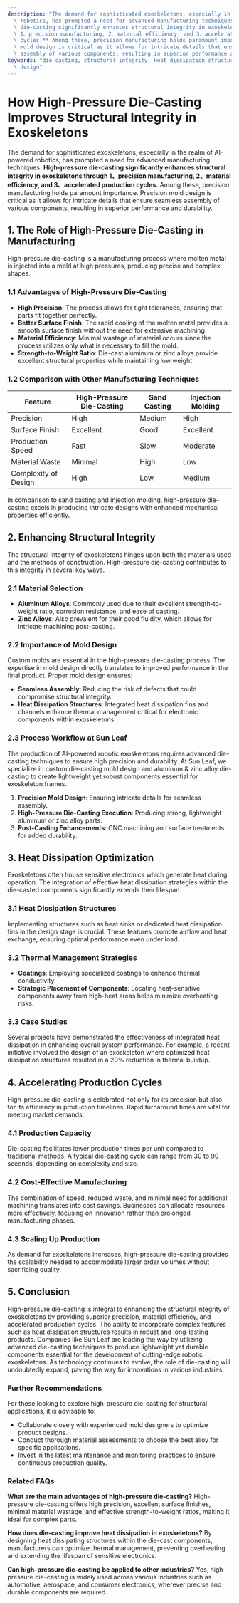 ```yaml
---
description: "The demand for sophisticated exoskeletons, especially in the realm of AI-powered\
  \ robotics, has prompted a need for advanced manufacturing techniques. **High-pressure\
  \ die-casting significantly enhances structural integrity in exoskeletons through\
  \ 1、precision manufacturing, 2、material efficiency, and 3、accelerated production\
  \ cycles.** Among these, precision manufacturing holds paramount importance. Precision\
  \ mold design is critical as it allows for intricate details that ensure seamless\
  \ assembly of various components, resulting in superior performance and durability."
keywords: "die casting, structural integrity, Heat dissipation structure, Heat dissipation optimization\
  \ design"
---
```

# How High-Pressure Die-Casting Improves Structural Integrity in Exoskeletons

The demand for sophisticated exoskeletons, especially in the realm of AI-powered robotics, has prompted a need for advanced manufacturing techniques. **High-pressure die-casting significantly enhances structural integrity in exoskeletons through 1、precision manufacturing, 2、material efficiency, and 3、accelerated production cycles.** Among these, precision manufacturing holds paramount importance. Precision mold design is critical as it allows for intricate details that ensure seamless assembly of various components, resulting in superior performance and durability.

## **1. The Role of High-Pressure Die-Casting in Manufacturing**

High-pressure die-casting is a manufacturing process where molten metal is injected into a mold at high pressures, producing precise and complex shapes. 

### **1.1 Advantages of High-Pressure Die-Casting**
- **High Precision**: The process allows for tight tolerances, ensuring that parts fit together perfectly.
- **Better Surface Finish**: The rapid cooling of the molten metal provides a smooth surface finish without the need for extensive machining.
- **Material Efficiency**: Minimal wastage of material occurs since the process utilizes only what is necessary to fill the mold.
- **Strength-to-Weight Ratio**: Die-cast aluminum or zinc alloys provide excellent structural properties while maintaining low weight.

### **1.2 Comparison with Other Manufacturing Techniques**
| Feature                     | High-Pressure Die-Casting | Sand Casting            | Injection Molding        |
|-----------------------------|---------------------------|-------------------------|--------------------------|
| Precision                    | High                      | Medium                  | High                     |
| Surface Finish               | Excellent                 | Good                    | Excellent                |
| Production Speed             | Fast                      | Slow                    | Moderate                 |
| Material Waste               | Minimal                   | High                    | Low                      |
| Complexity of Design         | High                      | Low                     | Medium                   |

In comparison to sand casting and injection molding, high-pressure die-casting excels in producing intricate designs with enhanced mechanical properties efficiently.

## **2. Enhancing Structural Integrity**

The structural integrity of exoskeletons hinges upon both the materials used and the methods of construction. High-pressure die-casting contributes to this integrity in several key ways.

### **2.1 Material Selection**
- **Aluminum Alloys**: Commonly used due to their excellent strength-to-weight ratio, corrosion resistance, and ease of casting.
- **Zinc Alloys**: Also prevalent for their good fluidity, which allows for intricate machining post-casting.

### **2.2 Importance of Mold Design**
Custom molds are essential in the high-pressure die-casting process. The expertise in mold design directly translates to improved performance in the final product. Proper mold design ensures:
- **Seamless Assembly**: Reducing the risk of defects that could compromise structural integrity.
- **Heat Dissipation Structures**: Integrated heat dissipation fins and channels enhance thermal management critical for electronic components within exoskeletons.

### **2.3 Process Workflow at Sun Leaf**
The production of AI-powered robotic exoskeletons requires advanced die-casting techniques to ensure high precision and durability. At Sun Leaf, we specialize in custom die-casting mold design and aluminum & zinc alloy die-casting to create lightweight yet robust components essential for exoskeleton frames.

1. **Precision Mold Design**: Ensuring intricate details for seamless assembly.
2. **High-Pressure Die-Casting Execution**: Producing strong, lightweight aluminum or zinc alloy parts.
3. **Post-Casting Enhancements**: CNC machining and surface treatments for added durability.

## **3. Heat Dissipation Optimization**

Exoskeletons often house sensitive electronics which generate heat during operation. The integration of effective heat dissipation strategies within the die-casted components significantly extends their lifespan.

### **3.1 Heat Dissipation Structures**
Implementing structures such as heat sinks or dedicated heat dissipation fins in the design stage is crucial. These features promote airflow and heat exchange, ensuring optimal performance even under load.

### **3.2 Thermal Management Strategies**
- **Coatings**: Employing specialized coatings to enhance thermal conductivity.
- **Strategic Placement of Components**: Locating heat-sensitive components away from high-heat areas helps minimize overheating risks.

### **3.3 Case Studies**
Several projects have demonstrated the effectiveness of integrated heat dissipation in enhancing overall system performance. For example, a recent initiative involved the design of an exoskeleton where optimized heat dissipation structures resulted in a 20% reduction in thermal buildup.

## **4. Accelerating Production Cycles**

High-pressure die-casting is celebrated not only for its precision but also for its efficiency in production timelines. Rapid turnaround times are vital for meeting market demands.

### **4.1 Production Capacity**
Die-casting facilitates lower production times per unit compared to traditional methods. A typical die-casting cycle can range from 30 to 90 seconds, depending on complexity and size.

### **4.2 Cost-Effective Manufacturing**
The combination of speed, reduced waste, and minimal need for additional machining translates into cost savings. Businesses can allocate resources more effectively, focusing on innovation rather than prolonged manufacturing phases.

### **4.3 Scaling Up Production**
As demand for exoskeletons increases, high-pressure die-casting provides the scalability needed to accommodate larger order volumes without sacrificing quality.

## **5. Conclusion**

High-pressure die-casting is integral to enhancing the structural integrity of exoskeletons by providing superior precision, material efficiency, and accelerated production cycles. The ability to incorporate complex features such as heat dissipation structures results in robust and long-lasting products. Companies like Sun Leaf are leading the way by utilizing advanced die-casting techniques to produce lightweight yet durable components essential for the development of cutting-edge robotic exoskeletons. As technology continues to evolve, the role of die-casting will undoubtedly expand, paving the way for innovations in various industries.

### **Further Recommendations**
For those looking to explore high-pressure die-casting for structural applications, it is advisable to:
- Collaborate closely with experienced mold designers to optimize product designs.
- Conduct thorough material assessments to choose the best alloy for specific applications.
- Invest in the latest maintenance and monitoring practices to ensure continuous production quality.

### **Related FAQs**

**What are the main advantages of high-pressure die-casting?**
High-pressure die-casting offers high precision, excellent surface finishes, minimal material wastage, and effective strength-to-weight ratios, making it ideal for complex parts.

**How does die-casting improve heat dissipation in exoskeletons?**
By designing heat dissipating structures within the die-cast components, manufacturers can optimize thermal management, preventing overheating and extending the lifespan of sensitive electronics.

**Can high-pressure die-casting be applied to other industries?**
Yes, high-pressure die-casting is widely used across various industries such as automotive, aerospace, and consumer electronics, wherever precise and durable components are required.
